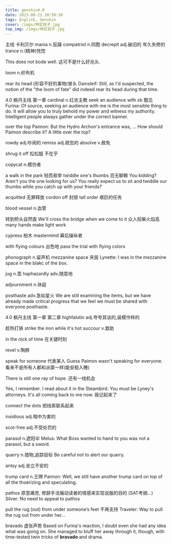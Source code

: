 ```yaml
---
title: genshin4.0
date: 2023-08-21 20:59:38
tags: English, Genshin
cover: /imgs/林尼双子.jpg
top_img: /imgs/林尼双子.jpg
---
```


主线 卡利贝尔
mania n.狂躁
compatriot n.同胞
decrepit adj.破旧的 年久失修的
trance n.(精神)恍惚

This does not bode well. 这可不是什么好兆头.

loom n.织布机

rear its head (形容不好的事物)冒头
Dainsleif: Still, as I'd suspected, the notion of the "the loom of fate" did indeed rear its head during that time.

4.0 枫丹主线 第一章
cardinal n.红衣主教
seek an audience with sb 觐见
Furina: Of source, seeking an audience with me is the most sensible thing to do. It will allow you to truly behold my power and witness my authority. Intelligent people always gather under the correct banner.

over the top 
Paimon: But the Hydro Archon's entrance was, ... How should Paimon describe it? A little over the top?

rowdy adj.吵闹的
remiss adj.疏忽的
absolve v.赦免

shrug it off 松松姐 不在乎

copycat n.模仿者

a walk in the park 轻而易举
twiddle one's thumbs 百无聊赖
You kidding? Aren't you the one looking for us? You really expect us to sit and twiddle our thumbs while you catch up with your friends?

acquitted 无罪释放
cordon off 封锁
tall order 艰巨的任务

blood vessel n.血管

转到桥头自然直 We'll cross the bridge when we come to it
众人拾柴火焰高 many hands make light work

cypress 柏木
mastermind 幕后操纵者

with flying colours 出色地
pass the trial with flying colors

phonograph n.留声机
mezzanine space 夹层
Lynette: I was in the mezzanine space in the blakc of the box.

jug n.壶
haphazardly adv.随意地

adjournment n.休庭

posthaste adv.急如星火
We are still examining the items, but we have already made critical progress that we feel we must be shared with everyone posthaste.

4.0 枫丹主线 第一章 第二章
highfalutin adj.夸夸其谈的,装模作样的

趁热打铁 strike the iron while it's hot
succour v.救助

in the nick of time 在关键时刻

revel v.陶醉

speak for someone 代表某人
Guess Paimon wasn't speaking for everyone. 看来不是所有人都和派蒙一样(能安稳入睡)

There is still one ray of hope. 还有一线机会


Yes, I remember. I read about it in the Steambird. You must be Lyney's attorneys. It's all coming back to me now. 我记起来了

connect the dots 把线索联系起来

insidious adj.暗中为害的

scot-free adj.不受处罚的

parasol n.遮阳伞
Melus: What Boss wanted to hand to you was not a parasol, but a sword.

quarry n.猎物,追踪目标
Be careful not to alert our quarry.

antsy adj.坐立不安的

trump card n.王牌
Paimon: Well, we still have another trump card on top of all the thoerizing and speculating.

pathos 原意痛苦, 修辞手法煽动读者的情感来实现说服的目的 (SAT考纲...)
Silver: No need to appeal to pathos

pull the rug (out) from under someone’s feet 不再支持
Traveler: Way to pull the rug out from under her...

bravado 虚张声势
Based on Furina's reaction, I doubt even she had any idea what was going on. She managed to bluff her away through it, though, with time-tested twin tricks of **bravado** and drama.
